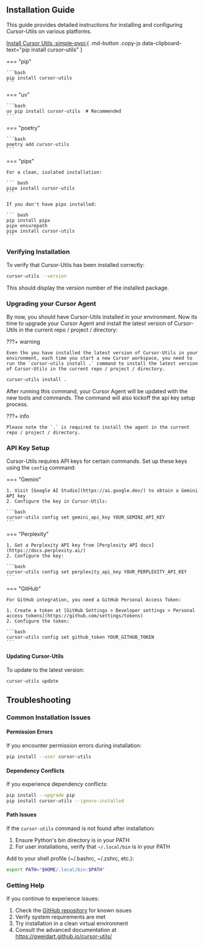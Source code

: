 ## Installation Guide

This guide provides detailed instructions for installing and configuring Cursor-Utils on various platforms.

[Install Cursor Utils :simple-pypi:](#){ .md-button .copy-js data-clipboard-text="pip install cursor-utils" }

=== "pip"

    ```bash
    pip install cursor-utils
    ```

=== "uv"

    ```bash
    uv pip install cursor-utils  # Recommended
    ```

=== "poetry"

    ```bash
    poetry add cursor-utils
    ```

=== "pipx"

    For a clean, isolated installation:

    ``` bash
    pipx install cursor-utils
    ```

    If you don't have pipx installed:

    ``` bash
    pip install pipx
    pipx ensurepath
    pipx install cursor-utils
    ```

### Verifying Installation

To verify that Cursor-Utils has been installed correctly:

```bash
cursor-utils --version
```

This should display the version number of the installed package.

### Upgrading your Cursor Agent

By now, you should have Cursor-Utils installed in your environment. Now its time to upgrade your Cursor Agent and install the latest version of Cursor-Utils in the current repo / project / directory:

???+ warning

    Even tho you have installed the latest version of Cursor-Utils in your environment, each time you start a new Cursor workspace, you need to run the `cursor-utils install .` command to install the latest version of Cursor-Utils in the current repo / project / directory.

```bash
cursor-utils install .
```
After running this command, your Cursor Agent will be updated with the new tools and commands. The command will also kickoff the api key setup process.

???+ info

    Please note the `.` is required to install the agent in the current repo / project / directory.


### API Key Setup

Cursor-Utils requires API keys for certain commands. Set up these keys using the `config` command:

=== "Gemini"

    1. Visit [Google AI Studio](https://ai.google.dev/) to obtain a Gemini API key
    2. Configure the key in Cursor-Utils:

    ```bash
    cursor-utils config set gemini_api_key YOUR_GEMINI_API_KEY
    ```

=== "Perplexity"

    1. Get a Perplexity API key from [Perplexity API docs](https://docs.perplexity.ai/)
    2. Configure the key:

    ```bash
    cursor-utils config set perplexity_api_key YOUR_PERPLEXITY_API_KEY
    ```

=== "GitHub"

    For GitHub integration, you need a GitHub Personal Access Token:

    1. Create a token at [GitHub Settings > Developer settings > Personal access tokens](https://github.com/settings/tokens)
    2. Configure the token:

    ```bash
    cursor-utils config set github_token YOUR_GITHUB_TOKEN
    ```

#### Updating Cursor-Utils

To update to the latest version:

```bash
cursor-utils update
```

## Troubleshooting

### Common Installation Issues

#### Permission Errors

If you encounter permission errors during installation:

```bash
pip install --user cursor-utils
```

#### Dependency Conflicts

If you experience dependency conflicts:

```bash
pip install --upgrade pip
pip install cursor-utils --ignore-installed
```

#### Path Issues

If the `cursor-utils` command is not found after installation:

1. Ensure Python's bin directory is in your PATH
2. For user installations, verify that `~/.local/bin` is in your PATH

Add to your shell profile (~/.bashrc, ~/.zshrc, etc.):

```bash
export PATH="$HOME/.local/bin:$PATH"
```

### Getting Help

If you continue to experience issues:

1. Check the [GitHub repository](https://github.com/gweidart/cursor-utils) for known issues
2. Verify system requirements are met
3. Try installation in a clean virtual environment
4. Consult the advanced documentation at https://gweidart.github.io/cursor-utils/

